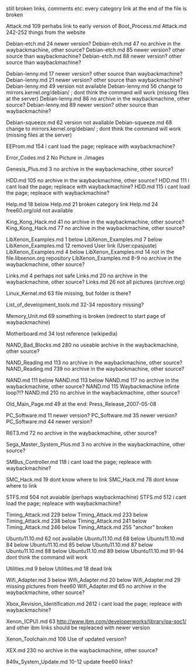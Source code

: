 still broken links, comments etc:
every category link at the end of the file is broken

Attack.md 109 perhabs link to early version of Boot_Process.md
Attack.md 242-252 things from the website

Debian-etch.md 24 newer version?
Debian-etch.md 47 no archive in the waybackmachine, other source?
Debian-etch.md 85 newer version? other source than waybackmachine?
Debian-etch.md 88 newer version? other source than waybackmachine?

Debian-lenny.md 17 newer version? other source than waybackmachine?
Debian-lenny.md 21 newer version? other source than waybackmachine?
Debian-lenny.md 49 version not available
Debian-lenny.md 56 change to mirrors.kernel.org/debian/ ; dont think the command will work (missing files at the server)
Debian-lenny.md 86 no archive in the waybackmachine, other source?
Debian-lenny.md 89 newer version? other source than waybackmachine?

Debian-squeeze.md 62 version not available
Debian-squeeze.md 68 change to mirrors.kernel.org/debian/ ; dont think the command will work (missing files at the server)

EEProm.md 154 i cant load the page; repleace with waybackmachine?

Error_Codes.md 2 No Picture in ./images

Genesis_Plus.md 3 no archive in the waybackmachine, other source?

HDD.md 105 no archive in the waybackmachine, other source?
HDD.md 111 i cant load the page; repleace with waybackmachine?
HDD.md 115 i cant load the page; repleace with waybackmachine?

Help.md 18 below
Help.md 21 broken category link
Help.md 24 free60.org/old not available

King_Kong_Hack.md 41 no archive in the waybackmachine, other source?
King_Kong_Hack.md 77 no archive in the waybackmachine, other source?

LibXenon_Examples.md 1 below
LibXenon_Examples.md 7 below
LibXenon_Examples.md 12 removed User link (User:cpasjuste)
LibXenon_Examples.md 4 below
LibXenon_Examples.md 14 not in the file.libxenon.org repository
LibXenon_Examples.md 8-9 no archive in the waybackmachine, other source?

Links.md 4 perhaps not safe
Links.md 20 no archive in the waybackmachine, other source?
Links.md 26 not all pictures (archive.org)

Linux_Kernel.md 63 file missing, but folder is there?

List_of_development_tools.md 32-34 repository missing?

Memory_Unit.md 69 something is broken (redirect to start page of waybackmachine)

Motherboard.md 34 lost reference (wikipedia)

NAND_Bad_Blocks.md 280 no useable archive in the waybackmachine, other source?

NAND_Reading.md 113 no archive in the waybackmachine, other source?
NAND_Reading.md 739 no archive in the waybackmachine, other source?

NAND.md 111 below
NAND.md 113 below
NAND.md 117 no archive in the waybackmachine, other source?
NAND.md 115 Waybackmachine infinte loop?!?
NAND.md 210 no archive in the waybackmachine, other source?

Old_Main_Page.md 49 at the end: Press_Release_2007-05-08

PC_Software.md 11 newer version?
PC_Software.md 35 newer version?
PC_Software.md 44 newer version?

R6T3.md 72 no archive in the waybackmachine, other source?

Sega_Master_System_Plus.md 3 no archive in the waybackmachine, other source?

SMBus_Controller.md 118 i cant load the page; repleace with waybackmachine?

SMC_Hack.md 19 dont know where to link
SMC_Hack.md 78 dont know where to link

STFS.md 504 not avaiable (perhaps waybackmachine)
STFS.md 512 i cant load the page; repleace with waybackmachine?

Timing_Attack.md 229 below
Timing_Attack.md 233 below
Timing_Attack.md 238 below
Timing_Attack.md 241 below
Timing_Attack.md 246 below
Timing_Attack.md 255 "anchor" broken

Ubuntu11.10.md 62 not available
Ubuntu11.10.md 68 below
Ubuntu11.10.md 84 below
Ubuntu11.10.md 85 below
Ubuntu11.10.md 87 below
Ubuntu11.10.md 88 below
Ubuntu11.10.md 89 below
Ubuntu11.10.md 91-94 dont think the command will work 

Utilities.md 9 below
Utilities.md 18 dead link

Wifi_Adapter.md 3 below
Wifi_Adapter.md 20 below
Wifi_Adapter.md 29 missing pictures from free60
Wifi_Adapter.md 65 no archive in the waybackmachine, other source?

Xbox_Revision_Identification.md 2612 i cant load the page; repleace with waybackmachine?

Xenon_(CPU).md 63 http://www.ibm.com/developerworks/library/pa-soc1/ and other ibm links should be repleaced with newer version

Xenon_Toolchain.md 106 Use of updated version?

XEX.md 230 no archive in the waybackmachine, other source?

849x_System_Update.md 10-12 update free60 links?